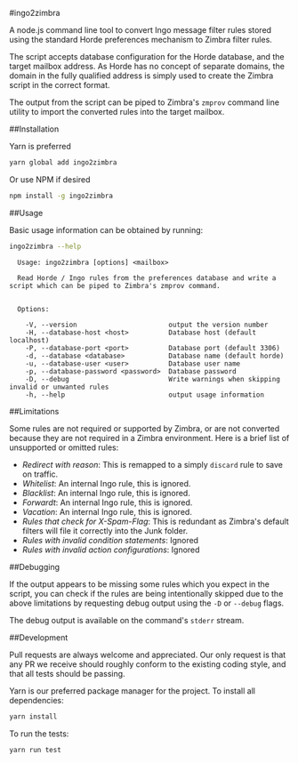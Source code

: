 #ingo2zimbra

A node.js command line tool to convert Ingo message filter rules stored using
the standard Horde preferences mechanism to Zimbra filter rules.

The script accepts database configuration for the Horde database, and the target
mailbox address. As Horde has no concept of separate domains, the domain in the
fully qualified address is simply used to create the Zimbra script in the correct
format.

The output from the script can be piped to Zimbra's `zmprov` command line utility
to import the converted rules into the target mailbox.

##Installation

Yarn is preferred

```bash
yarn global add ingo2zimbra
```

Or use NPM if desired

```bash
npm install -g ingo2zimbra
```

##Usage

Basic usage information can be obtained by running:

```bash
ingo2zimbra --help
```

```
  Usage: ingo2zimbra [options] <mailbox>

  Read Horde / Ingo rules from the preferences database and write a script which can be piped to Zimbra's zmprov command.


  Options:

    -V, --version                       output the version number
    -H, --database-host <host>          Database host (default localhost)
    -P, --database-port <port>          Database port (default 3306)
    -d, --database <database>           Database name (default horde)
    -u, --database-user <user>          Database user name
    -p, --database-password <password>  Database password
    -D, --debug                         Write warnings when skipping invalid or unwanted rules
    -h, --help                          output usage information
```

##Limitations

Some rules are not required or supported by Zimbra, or are not converted because
they are not required in a Zimbra environment. Here is a brief list of unsupported
or omitted rules:

* *Redirect with reason*: This is remapped to a simply `discard` rule to save on traffic.
* *Whitelist*: An internal Ingo rule, this is ignored.
* *Blacklist*: An internal Ingo rule, this is ignored.
* *Forwardt*: An internal Ingo rule, this is ignored.
* *Vacation*: An internal Ingo rule, this is ignored.
* *Rules that check for X-Spam-Flag*: This is redundant as Zimbra's default filters will file it correctly into the Junk folder.
* *Rules with invalid condition statements*: Ignored
* *Rules with invalid action configurations*: Ignored

##Debugging

If the output appears to be missing some rules which you expect in the script, you
can check if the rules are being intentionally skipped due to the above limitations by
requesting debug output using the `-D` or `--debug` flags.

The debug output is available on the command's `stderr` stream.

##Development

Pull requests are always welcome and appreciated. Our only request is that
any PR we receive should roughly conform to the existing coding style, and that
all tests should be passing.

Yarn is our preferred package manager for the project. To install all dependencies:

```bash
yarn install
```

To run the tests:

```bash
yarn run test
```